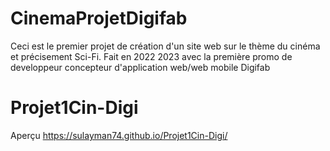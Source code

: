 # CinemaProjetDigifab
Ceci est le premier projet de création d'un site web sur le thème du cinéma et précisement Sci-Fi.
Fait en 2022 2023 avec la première promo de developpeur concepteur d'application web/web mobile Digifab
# Projet1Cin-Digi

Aperçu https://sulayman74.github.io/Projet1Cin-Digi/
